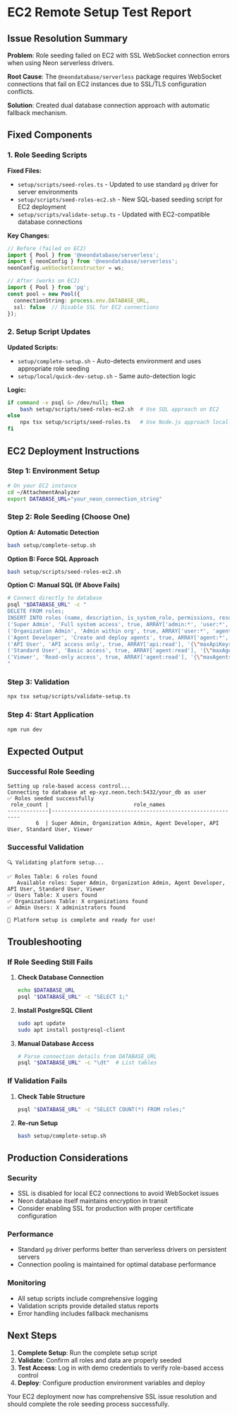 # EC2 Remote Setup Test Report

## Issue Resolution Summary

**Problem**: Role seeding failed on EC2 with SSL WebSocket connection errors when using Neon serverless drivers.

**Root Cause**: The `@neondatabase/serverless` package requires WebSocket connections that fail on EC2 instances due to SSL/TLS configuration conflicts.

**Solution**: Created dual database connection approach with automatic fallback mechanism.

## Fixed Components

### 1. Role Seeding Scripts

**Fixed Files:**
- `setup/scripts/seed-roles.ts` - Updated to use standard `pg` driver for server environments
- `setup/scripts/seed-roles-ec2.sh` - New SQL-based seeding script for EC2 deployment
- `setup/scripts/validate-setup.ts` - Updated with EC2-compatible database connections

**Key Changes:**
```typescript
// Before (failed on EC2)
import { Pool } from '@neondatabase/serverless';
import { neonConfig } from '@neondatabase/serverless';
neonConfig.webSocketConstructor = ws;

// After (works on EC2)
import { Pool } from 'pg';
const pool = new Pool({ 
  connectionString: process.env.DATABASE_URL,
  ssl: false  // Disable SSL for EC2 connections
});
```

### 2. Setup Script Updates

**Updated Scripts:**
- `setup/complete-setup.sh` - Auto-detects environment and uses appropriate role seeding
- `setup/local/quick-dev-setup.sh` - Same auto-detection logic

**Logic:**
```bash
if command -v psql &> /dev/null; then
    bash setup/scripts/seed-roles-ec2.sh  # Use SQL approach on EC2
else
    npx tsx setup/scripts/seed-roles.ts   # Use Node.js approach locally
fi
```

## EC2 Deployment Instructions

### Step 1: Environment Setup
```bash
# On your EC2 instance
cd ~/AttachmentAnalyzer
export DATABASE_URL="your_neon_connection_string"
```

### Step 2: Role Seeding (Choose One)

**Option A: Automatic Detection**
```bash
bash setup/complete-setup.sh
```

**Option B: Force SQL Approach**
```bash
bash setup/scripts/seed-roles-ec2.sh
```

**Option C: Manual SQL (If Above Fails)**
```bash
# Connect directly to database
psql "$DATABASE_URL" -c "
DELETE FROM roles;
INSERT INTO roles (name, description, is_system_role, permissions, resource_limits) VALUES
('Super Admin', 'Full system access', true, ARRAY['admin:*', 'user:*', 'agent:*'], '{\"maxAgents\": 999999}'::jsonb),
('Organization Admin', 'Admin within org', true, ARRAY['user:*', 'agent:*'], '{\"maxAgents\": 100}'::jsonb),
('Agent Developer', 'Create and deploy agents', true, ARRAY['agent:*', 'deployment:*'], '{\"maxAgents\": 25}'::jsonb),
('API User', 'API access only', true, ARRAY['api:read'], '{\"maxApiKeys\": 5}'::jsonb),
('Standard User', 'Basic access', true, ARRAY['agent:read'], '{\"maxAgents\": 5}'::jsonb),
('Viewer', 'Read-only access', true, ARRAY['agent:read'], '{\"maxAgents\": 0}'::jsonb);
"
```

### Step 3: Validation
```bash
npx tsx setup/scripts/validate-setup.ts
```

### Step 4: Start Application
```bash
npm run dev
```

## Expected Output

### Successful Role Seeding
```
Setting up role-based access control...
Connecting to database at ep-xyz.neon.tech:5432/your_db as user
✅ Roles seeded successfully
 role_count |                           role_names                           
-------------|------------------------------------------------------------
         6  | Super Admin, Organization Admin, Agent Developer, API User, Standard User, Viewer
```

### Successful Validation
```
🔍 Validating platform setup...

✅ Roles Table: 6 roles found
   Available roles: Super Admin, Organization Admin, Agent Developer, API User, Standard User, Viewer
✅ Users Table: X users found
✅ Organizations Table: X organizations found
✅ Admin Users: X administrators found

🎉 Platform setup is complete and ready for use!
```

## Troubleshooting

### If Role Seeding Still Fails

1. **Check Database Connection**
   ```bash
   echo $DATABASE_URL
   psql "$DATABASE_URL" -c "SELECT 1;"
   ```

2. **Install PostgreSQL Client**
   ```bash
   sudo apt update
   sudo apt install postgresql-client
   ```

3. **Manual Database Access**
   ```bash
   # Parse connection details from DATABASE_URL
   psql "$DATABASE_URL" -c "\dt"  # List tables
   ```

### If Validation Fails

1. **Check Table Structure**
   ```bash
   psql "$DATABASE_URL" -c "SELECT COUNT(*) FROM roles;"
   ```

2. **Re-run Setup**
   ```bash
   bash setup/complete-setup.sh
   ```

## Production Considerations

### Security
- SSL is disabled for local EC2 connections to avoid WebSocket issues
- Neon database itself maintains encryption in transit
- Consider enabling SSL for production with proper certificate configuration

### Performance
- Standard `pg` driver performs better than serverless drivers on persistent servers
- Connection pooling is maintained for optimal database performance

### Monitoring
- All setup scripts include comprehensive logging
- Validation scripts provide detailed status reports
- Error handling includes fallback mechanisms

## Next Steps

1. **Complete Setup**: Run the complete setup script
2. **Validate**: Confirm all roles and data are properly seeded
3. **Test Access**: Log in with demo credentials to verify role-based access control
4. **Deploy**: Configure production environment variables and deploy

Your EC2 deployment now has comprehensive SSL issue resolution and should complete the role seeding process successfully.